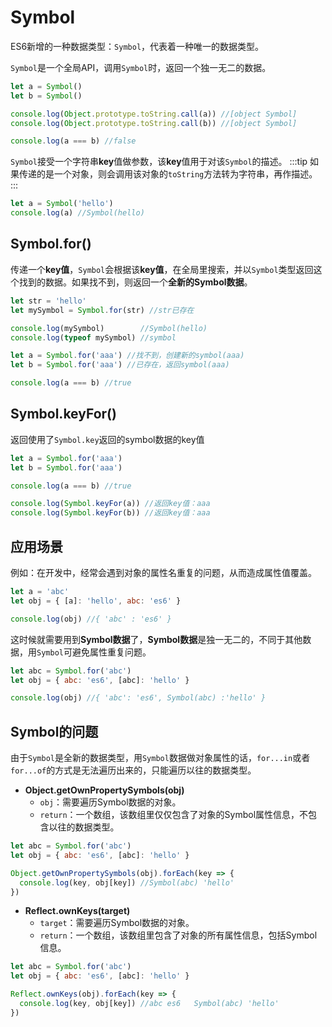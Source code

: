 # Symbol
ES6新增的一种数据类型：`Symbol`，代表着一种唯一的数据类型。

`Symbol`是一个全局API，调用`Symbol`时，返回一个独一无二的数据。
```js
let a = Symbol()
let b = Symbol()

console.log(Object.prototype.toString.call(a)) //[object Symbol]
console.log(Object.prototype.toString.call(b)) //[object Symbol]

console.log(a === b) //false
```
`Symbol`接受一个字符串**key**值做参数，该**key**值用于对该`Symbol`的描述。
:::tip
如果传递的是一个对象，则会调用该对象的`toString`方法转为字符串，再作描述。
:::
```js
let a = Symbol('hello')
console.log(a) //Symbol(hello)
```

## Symbol.for()
传递一个**key值**，`Symbol`会根据该**key值**，在全局里搜索，并以`Symbol`类型返回这个找到的数据。如果找不到，则返回一个**全新的Symbol数据**。
```js
let str = 'hello'
let mySymbol = Symbol.for(str) //str已存在

console.log(mySymbol)        //Symbol(hello)
console.log(typeof mySymbol) //symbol

let a = Symbol.for('aaa') //找不到，创建新的symbol(aaa)
let b = Symbol.for('aaa') //已存在，返回symbol(aaa)

console.log(a === b) //true
```

## Symbol.keyFor()
返回使用了`Symbol.key`返回的symbol数据的key值
```js
let a = Symbol.for('aaa')
let b = Symbol.for('aaa')

console.log(a === b) //true

console.log(Symbol.keyFor(a)) //返回key值：aaa
console.log(Symbol.keyFor(b)) //返回key值：aaa
```

## 应用场景
例如：在开发中，经常会遇到对象的属性名重复的问题，从而造成属性值覆盖。
```js
let a = 'abc'
let obj = { [a]: 'hello', abc: 'es6' }

console.log(obj) //{ 'abc' : 'es6' }
```
这时候就需要用到**Symbol数据**了，**Symbol数据**是独一无二的，不同于其他数据，用`Symbol`可避免属性重复问题。
```js
let abc = Symbol.for('abc')
let obj = { abc: 'es6', [abc]: 'hello' }

console.log(obj) //{ 'abc': 'es6', Symbol(abc) :'hello' }
```

## Symbol的问题
由于`Symbol`是全新的数据类型，用`Symbol`数据做对象属性的话，`for...in`或者`for...of`的方式是无法遍历出来的，只能遍历以往的数据类型。

* **Object.getOwnPropertySymbols(obj)**
   * `obj`：需要遍历Symbol数据的对象。
   * `return`：一个数组，该数组里仅仅包含了对象的Symbol属性信息，不包含以往的数据类型。
```js
let abc = Symbol.for('abc')
let obj = { abc: 'es6', [abc]: 'hello' }

Object.getOwnPropertySymbols(obj).forEach(key => {
  console.log(key, obj[key]) //Symbol(abc) 'hello'
})
```

* **Reflect.ownKeys(target)**
   * `target`：需要遍历Symbol数据的对象。
   * `return`：一个数组，该数组里包含了对象的所有属性信息，包括Symbol信息。
```js
let abc = Symbol.for('abc')
let obj = { abc: 'es6', [abc]: 'hello' }

Reflect.ownKeys(obj).forEach(key => {
  console.log(key, obj[key]) //abc es6   Symbol(abc) 'hello'
})
```
